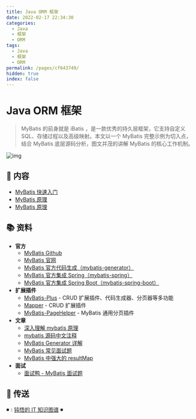 ```yaml
---
title: Java ORM 框架
date: 2022-02-17 22:34:30
categories:
  - Java
  - 框架
  - ORM
tags:
  - Java
  - 框架
  - ORM
permalink: /pages/cf643749/
hidden: true
index: false
---
```


# Java ORM 框架

> MyBatis 的前身就是 iBatis ，是一款优秀的持久层框架，它支持自定义 SQL、存储过程以及高级映射。本文以一个 MyBatis 完整示例为切入点，结合 MyBatis 底层源码分析，图文并茂的讲解 MyBatis 的核心工作机制。

![img](https://raw.githubusercontent.com/dunwu/images/master/snap/20210522101005.png)

## 📖 内容

- [MyBatis 快速入门](MyBatis快速入门.md)
- [MyBatis 原理](MyBatis原理.md)
- [MyBatis 原理](MyBatis面试.md)

## 📚 资料

- **官方**
  - [MyBatis Github](https://github.com/mybatis/mybatis-3)
  - [MyBatis 官网](http://www.mybatis.org/mybatis-3/)
  - [MyBatis 官方代码生成（mybatis-generator）](https://github.com/mybatis/generator)
  - [MyBatis 官方集成 Spring（mybatis-spring）](https://github.com/mybatis/spring)
  - [MyBatis 官方集成 Spring Boot（mybatis-spring-boot）](https://github.com/mybatis/spring-boot-starter)
- **扩展插件**
  - [MyBatis-Plus](https://github.com/baomidou/mybatis-plus) - CRUD 扩展插件、代码生成器、分页器等多功能
  - [Mapper](https://github.com/abel533/Mapper) - CRUD 扩展插件
  - [MyBatis-PageHelper](https://github.com/pagehelper/Mybatis-PageHelper) - MyBatis 通用分页插件
- **文章**
  - [深入理解 mybatis 原理](https://blog.csdn.net/luanlouis/article/details/40422941)
  - [mybatis 源码中文注释](https://github.com/tuguangquan/mybatis)
  - [MyBatis Generator 详解](https://blog.csdn.net/isea533/article/details/42102297)
  - [MyBatis 常见面试题](https://juejin.im/post/5aa646cdf265da237e095da1)
  - [MyBatis 中强大的 resultMap](https://juejin.im/post/5cee8b61e51d455d88219ea4)
- **面试**
  - [面试鸭 - MyBatis 面试题](https://www.mianshiya.com/bank/1801424748099739650)

## 🚪 传送

◾ 💧 [钝悟的 IT 知识图谱](https://dunwu.github.io/waterdrop/) ◾